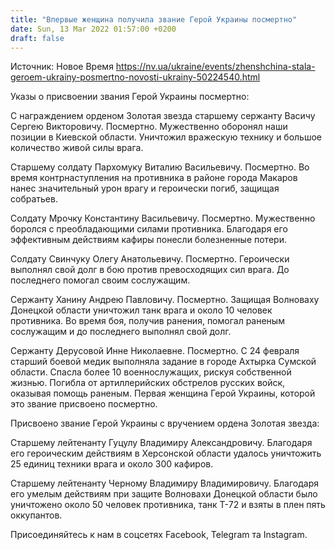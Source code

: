 ```yaml
---
title: "Впервые женщина получила звание Герой Украины посмертно"
date: Sun, 13 Mar 2022 01:57:00 +0200
draft: false
---
```

Источник: Новое Время https://nv.ua/ukraine/events/zhenshchina-stala-geroem-ukrainy-posmertno-novosti-ukrainy-50224540.html


Указы о присвоении звания Герой Украины посмертно:

С награждением орденом Золотая звезда старшему сержанту Васичу Сергею Викторовичу. Посмертно. Мужественно оборонял наши позиции в Киевской области. Уничтожил вражескую технику и большое количество живой силы врага.

Старшему солдату Пархомуку Виталию Васильевичу. Посмертно. Во время контрнаступления на противника в районе города Макаров нанес значительный урон врагу и героически погиб, защищая собратьев.

Солдату Мрочку Константину Васильевичу. Посмертно. Мужественно боролся с преобладающими силами противника. Благодаря его эффективным действиям кафиры понесли болезненные потери.

Солдату Свинчуку Олегу Анатольевичу. Посмертно. Героически выполнял свой долг в бою против превосходящих сил врага. До последнего помогал своим сослужащим.

Сержанту Ханину Андрею Павловичу. Посмертно. Защищая Волноваху Донецкой области уничтожил танк врага и около 10 человек противника. Во время боя, получив ранения, помогал раненым сослужащим и до последнего выполнял свой долг.

Сержанту Дерусовой Инне Николаевне. Посмертно. С 24 февраля старший боевой медик выполняла задание в городе Ахтырка Сумской области. Спасла более 10 военнослужащих, рискуя собственной жизнью. Погибла от артиллерийских обстрелов русских войск, оказывая помощь раненым. Первая женщина Герой Украины, которой это звание присвоено посмертно.

Присвоено звание Герой Украины с вручением ордена Золотая звезда:

Старшему лейтенанту Гуцулу Владимиру Александровичу. Благодаря его героическим действиям в Херсонской области удалось уничтожить 25 единиц техники врага и около 300 кафиров.

Старшему лейтенанту Черному Владимиру Владимировичу. Благодаря его умелым действиям при защите Волновахи Донецкой области было уничтожено около 50 человек противника, танк Т-72 и взяты в плен пять оккупантов.

Присоединяйтесь к нам в соцсетях Facebook, Telegram та Instagram.
